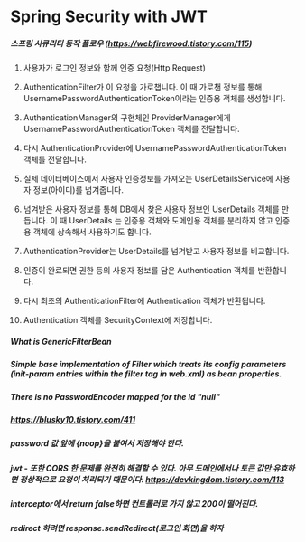# Spring Security with JWT

##### 스프링 시큐리티 동작 플로우 (https://webfirewood.tistory.com/115)

1. 사용자가 로그인 정보와 함께 인증 요청(Http Request)

2. AuthenticationFilter가 이 요청을 가로챕니다. 이 때 가로챈 정보를 통해 UsernamePasswordAuthenticationToken이라는 인증용 객체를 생성합니다.

3. AuthenticationManager의 구현체인 ProviderManager에게 UsernamePasswordAuthenticationToken 객체를 전달합니다.

4. 다시 AuthenticationProvider에 UsernamePasswordAuthenticationToken 객체를 전달합니다.

5. 실제 데이터베이스에서 사용자 인증정보를 가져오는 UserDetailsService에 사용자 정보(아이디)를 넘겨줍니다.

6. 넘겨받은 사용자 정보를 통해 DB에서 찾은 사용자 정보인 UserDetails 객체를 만듭니다. 이 때 UserDetails 는 인증용 객체와 도메인용 객체를 분리하지 않고 인증용 객체에 상속해서 사용하기도 합니다.

7. AuthenticationProvider는 UserDetails를 넘겨받고 사용자 정보를 비교합니다.

8. 인증이 완료되면 권한 등의 사용자 정보를 담은 Authentication 객체를 반환합니다.

9. 다시 최초의 AuthenticationFilter에 Authentication 객체가 반환됩니다.

10. Authentication 객체를 SecurityContext에 저장합니다.

##### What is GenericFilterBean
##### Simple base implementation of Filter which treats its config parameters (init-param entries within the filter tag in web.xml) as bean properties.

##### There is no PasswordEncoder mapped for the id "null"
##### https://blusky10.tistory.com/411
##### password 값 앞에 {noop}을 붙여서 저장해야 한다.

##### jwt - 또한 CORS 한 문제를 완전히 해결할 수 있다. 아무 도메인에서나 토큰 값만 유효하면 정상적으로 요청이 처리되기 때문이다. https://devkingdom.tistory.com/113

##### interceptor에서 return false하면 컨트롤러로 가지 않고 200이 떨어진다.
##### redirect 하려면 response.sendRedirect(로그인 화면)을 하자

